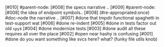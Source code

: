 [#010]       #parent-node: [#008] the specs narrative ..
[#009]       #parent-node: [#008] the idea of endpoint symbols..
[#008]       (#re-appropriated:once) #doc-node the narrative ..
[#007]       #done that tmpdir functional spaghetti in test-support wat
[#006]       #done re-indent
[#005]       #done in tests factor out old `spy`s
[#004]       #done modernize tests
[#003]       #done audit all these requires all over the place
[#002] #open near hashy is confusing
[#001]       #done do you want something like svcs here? what? (funky file utils knob)
